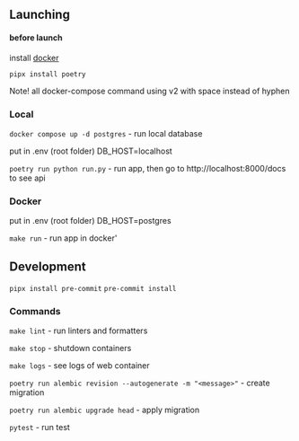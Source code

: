 

## Launching

#### before launch

install [docker](https://docs.docker.com/desktop/install/linux/)

`pipx install poetry`

Note! all docker-compose command using v2 with space instead of hyphen

### Local

`docker compose up -d postgres`  - run local database

put in .env (root folder) DB_HOST=localhost

`poetry run python run.py` - run app, then go to http://localhost:8000/docs to see api


### Docker

put in .env (root folder) DB_HOST=postgres

`make run` - run app in docker'

## Development

`pipx install pre-commit`
`pre-commit install`

### Commands

`make lint` - run linters and formatters

`make stop` - shutdown containers

`make logs` - see logs of web container

`poetry run alembic revision --autogenerate -m "<message>"` - create migration

`poetry run alembic upgrade head` - apply migration

`pytest` - run test

